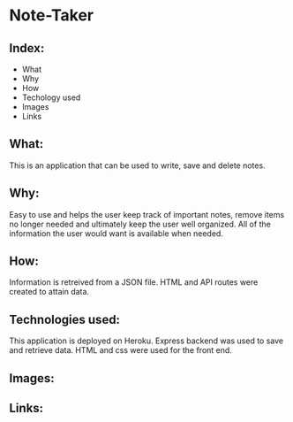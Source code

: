 # Note-Taker
## Index:
- What
- Why
- How
- Techology used
- Images
- Links
## What:
This is an application that can be used to write, save and delete notes.
## Why:
Easy to use and helps the user keep track of important notes, remove items no longer needed and ultimately keep the user well organized. All of the information the user would want is available when needed.
## How:
Information is retreived from a JSON file. HTML and API routes were created to attain data.
## Technologies used:
This application is deployed on Heroku. Express backend was used to save and retrieve data. HTML and css were used for the front end.
## Images:
## Links:

